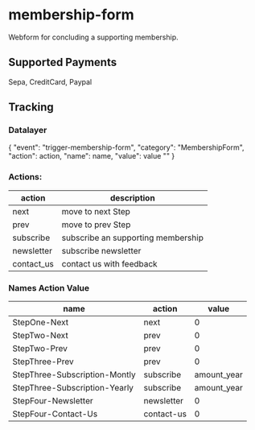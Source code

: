 # membership-form
Webform for concluding a supporting membership.

## Supported Payments

Sepa, CreditCard, Paypal

## Tracking

### Datalayer
{
    "event": "trigger-membership-form",
    "category": "MembershipForm",
    "action": action,
    "name": name,
    "value": value
    ""
}

### Actions: 

| action | description |
| --- | --- |
| next | move to next Step |
| prev | move to prev Step |
| subscribe | subscribe an supporting membership |
| newsletter | subscribe newsletter |
| contact_us | contact us with feedback |

### Names Action Value

| name | action | value |
| --- | --- | --- |
| StepOne-Next | next | 0 |
| StepTwo-Next | prev | 0 |
| StepTwo-Prev | prev | 0 |
| StepThree-Prev | prev | 0 |
| StepThree-Subscription-Montly | subscribe | amount_year |
| StepThree-Subscription-Yearly | subscribe | amount_year |
| StepFour-Newsletter | newsletter | 0 |
| StepFour-Contact-Us | contact-us | 0 |
